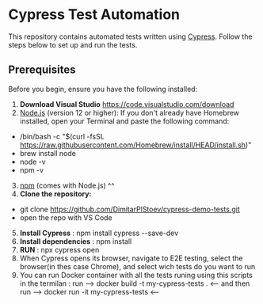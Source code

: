 # Cypress Test Automation

This repository contains automated tests written using [Cypress](https://www.cypress.io/). Follow the steps below to set up and run the tests.

## Prerequisites
Before you begin, ensure you have the following installed:
1. **Download  Visual Studio** https://code.visualstudio.com/download
2. [Node.js](https://nodejs.org/) (version 12 or higher): If you don't already have Homebrew installed, open your Terminal and paste the following command:
-  /bin/bash -c "$(curl -fsSL https://raw.githubusercontent.com/Homebrew/install/HEAD/install.sh)"
-  brew install node
-  node -v
-  npm -v
3. [npm](https://www.npmjs.com/) (comes with Node.js) ^^
4. **Clone the repository:**
-  git clone https://github.com/DimitarPlStoev/cypress-demo-tests.git
-  open the repo with VS Code
5. **Install Cypress** : npm install cypress --save-dev
6. **Install dependencies** : npm install
7. **RUN** : npx cypress open 
8. When Cypress opens its browser, navigate to E2E testing, select the browser(in thes case Chrome), and select wich tests do you want to run
9. You can run Docker container with all the tests runing using this scripts in the termilan : run -->  docker build -t my-cypress-tests . <--    and then run --> docker run -it my-cypress-tests <-- 